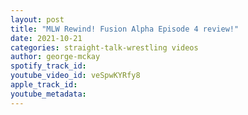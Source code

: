 ```yaml
---
layout: post
title: "MLW Rewind! Fusion Alpha Episode 4 review!"
date: 2021-10-21
categories: straight-talk-wrestling videos
author: george-mckay
spotify_track_id: 
youtube_video_id: veSpwKYRfy8
apple_track_id: 
youtube_metadata: 
---
```

